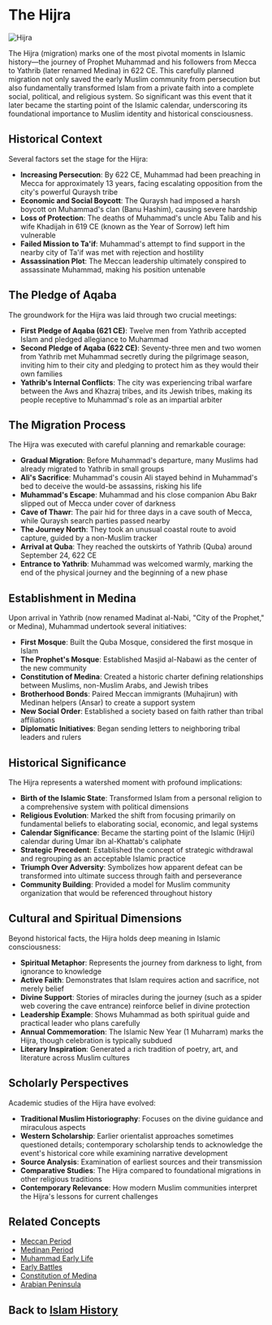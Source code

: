 # The Hijra

![Hijra](../../images/hijra.jpg)

The Hijra (migration) marks one of the most pivotal moments in Islamic history—the journey of Prophet Muhammad and his followers from Mecca to Yathrib (later renamed Medina) in 622 CE. This carefully planned migration not only saved the early Muslim community from persecution but also fundamentally transformed Islam from a private faith into a complete social, political, and religious system. So significant was this event that it later became the starting point of the Islamic calendar, underscoring its foundational importance to Muslim identity and historical consciousness.

## Historical Context

Several factors set the stage for the Hijra:

- **Increasing Persecution**: By 622 CE, Muhammad had been preaching in Mecca for approximately 13 years, facing escalating opposition from the city's powerful Quraysh tribe
- **Economic and Social Boycott**: The Quraysh had imposed a harsh boycott on Muhammad's clan (Banu Hashim), causing severe hardship
- **Loss of Protection**: The deaths of Muhammad's uncle Abu Talib and his wife Khadijah in 619 CE (known as the Year of Sorrow) left him vulnerable
- **Failed Mission to Ta'if**: Muhammad's attempt to find support in the nearby city of Ta'if was met with rejection and hostility
- **Assassination Plot**: The Meccan leadership ultimately conspired to assassinate Muhammad, making his position untenable

## The Pledge of Aqaba

The groundwork for the Hijra was laid through two crucial meetings:

- **First Pledge of Aqaba (621 CE)**: Twelve men from Yathrib accepted Islam and pledged allegiance to Muhammad
- **Second Pledge of Aqaba (622 CE)**: Seventy-three men and two women from Yathrib met Muhammad secretly during the pilgrimage season, inviting him to their city and pledging to protect him as they would their own families
- **Yathrib's Internal Conflicts**: The city was experiencing tribal warfare between the Aws and Khazraj tribes, and its Jewish tribes, making its people receptive to Muhammad's role as an impartial arbiter

## The Migration Process

The Hijra was executed with careful planning and remarkable courage:

- **Gradual Migration**: Before Muhammad's departure, many Muslims had already migrated to Yathrib in small groups
- **Ali's Sacrifice**: Muhammad's cousin Ali stayed behind in Muhammad's bed to deceive the would-be assassins, risking his life
- **Muhammad's Escape**: Muhammad and his close companion Abu Bakr slipped out of Mecca under cover of darkness
- **Cave of Thawr**: The pair hid for three days in a cave south of Mecca, while Quraysh search parties passed nearby
- **The Journey North**: They took an unusual coastal route to avoid capture, guided by a non-Muslim tracker
- **Arrival at Quba**: They reached the outskirts of Yathrib (Quba) around September 24, 622 CE
- **Entrance to Yathrib**: Muhammad was welcomed warmly, marking the end of the physical journey and the beginning of a new phase

## Establishment in Medina

Upon arrival in Yathrib (now renamed Madinat al-Nabi, "City of the Prophet," or Medina), Muhammad undertook several initiatives:

- **First Mosque**: Built the Quba Mosque, considered the first mosque in Islam
- **The Prophet's Mosque**: Established Masjid al-Nabawi as the center of the new community
- **Constitution of Medina**: Created a historic charter defining relationships between Muslims, non-Muslim Arabs, and Jewish tribes
- **Brotherhood Bonds**: Paired Meccan immigrants (Muhajirun) with Medinan helpers (Ansar) to create a support system
- **New Social Order**: Established a society based on faith rather than tribal affiliations
- **Diplomatic Initiatives**: Began sending letters to neighboring tribal leaders and rulers

## Historical Significance

The Hijra represents a watershed moment with profound implications:

- **Birth of the Islamic State**: Transformed Islam from a personal religion to a comprehensive system with political dimensions
- **Religious Evolution**: Marked the shift from focusing primarily on fundamental beliefs to elaborating social, economic, and legal systems
- **Calendar Significance**: Became the starting point of the Islamic (Hijri) calendar during Umar ibn al-Khattab's caliphate
- **Strategic Precedent**: Established the concept of strategic withdrawal and regrouping as an acceptable Islamic practice
- **Triumph Over Adversity**: Symbolizes how apparent defeat can be transformed into ultimate success through faith and perseverance
- **Community Building**: Provided a model for Muslim community organization that would be referenced throughout history

## Cultural and Spiritual Dimensions

Beyond historical facts, the Hijra holds deep meaning in Islamic consciousness:

- **Spiritual Metaphor**: Represents the journey from darkness to light, from ignorance to knowledge
- **Active Faith**: Demonstrates that Islam requires action and sacrifice, not merely belief
- **Divine Support**: Stories of miracles during the journey (such as a spider web covering the cave entrance) reinforce belief in divine protection
- **Leadership Example**: Shows Muhammad as both spiritual guide and practical leader who plans carefully
- **Annual Commemoration**: The Islamic New Year (1 Muharram) marks the Hijra, though celebration is typically subdued
- **Literary Inspiration**: Generated a rich tradition of poetry, art, and literature across Muslim cultures

## Scholarly Perspectives

Academic studies of the Hijra have evolved:

- **Traditional Muslim Historiography**: Focuses on the divine guidance and miraculous aspects
- **Western Scholarship**: Earlier orientalist approaches sometimes questioned details; contemporary scholarship tends to acknowledge the event's historical core while examining narrative development
- **Source Analysis**: Examination of earliest sources and their transmission
- **Comparative Studies**: The Hijra compared to foundational migrations in other religious traditions
- **Contemporary Relevance**: How modern Muslim communities interpret the Hijra's lessons for current challenges

## Related Concepts
- [Meccan Period](./meccan_period.md)
- [Medinan Period](./medinan_period.md)
- [Muhammad Early Life](./muhammad_early_life.md)
- [Early Battles](./early_battles.md)
- [Constitution of Medina](./medinan_period.md#constitution-of-medina)
- [Arabian Peninsula](./arabian_peninsula.md)

## Back to [Islam History](./README.md)
